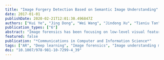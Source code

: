 ```yaml
---
title: "Image Forgery Detection Based on Semantic Image Understanding"
date: 2017-01-01
publishDate: 2020-02-21T12:01:30.496847Z
authors: ["Kui Ye", "Jing Dong", "Wei Wang", "Jindong Xu", "Tieniu Tan"]
publication_types: ["6"]
abstract: "Image forensics has been focusing on low-level visual features, paying little attention to high-level semantic information of the image. In this work, we propose the framework for image forgery detection based on high-level semantics with three components of image understanding module, the normal rule bank (NR) holding semantic rules that comply with our common sense, and the abnormal rule bank (AR) holding semantic rules that don't. Ke et al. [1] also proposed a similar framework, but ours has following advantages. Firstly, image understanding module is integrated by a dense image caption model, with no need for human intervention and more hierarchical features. secondly, our proposed framework can generate thousands of semantic rules automatically for NR. Thirdly, besides NR, we also propose to construct AR. In this way, not only can we frame image forgery detection as anomaly detection with NR, but also as recognition problem with AR. The experimental results demonstrate our framework is effective and performs better."
featured: false
publication: "*Communications in Computer and Information Science*"
tags: ["AR", "Deep learning", "Image forensics", "Image understanding module", "NR"]
doi: "10.1007/978-981-10-7299-4_39"
---
```


